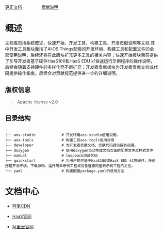 
[更正文档](https://gitee.com/alios-things/documentation/edit/rel_3.3.0/README.md) &emsp;&emsp;&emsp;&emsp; [贡献说明](https://help.aliyun.com/document_detail/302301.html)

# 概述
文档库包括系统概述、快速开始、开发工具、构建工具、开发贡献说明等文档.其中开发工具板块囊括了AliOS Things配套的开发环境、构建工具和配置文件的全部使用说明，后续还将在此版块扩充更多工具的相关内容；快速开始板块目前提供了引导开发者基于硬件HaaS100和HaaS EDU k1快速运行示例程序的操作说明，后续会随着支持硬件的多样化而不断扩充；开发者贡献板块为开发者贡献文档或代码提供操作指南，后续会对贡献规范提供进一步的详细说明。

## 版权信息
> Apache license v2.0

## 目录结构
```tree
.
├── aos-studio            # 开发环境aos-studio使用说明。
├── aos-tools             # 构建工具aos-tools使用说明
├── developer             # 为开发者贡献文档、贡献代码提供操作指南。
├── doxygen               # 使用doxygen自动生成文档页面的配置文件及样式文件
├── manual                # loopback测试代码
├── quickstart            # 为用户提供基于HaaS100或HaaS EDU k1等硬件，快速搭建开发环境、下载源码、运行简单示例工程或设备连接阿里云示例工程的方法。
└── yaml                  # 构建配置package.yaml的使用方法

```

# 文档中心

* [阿里CDN](https://g.alicdn.com/alios-things-3.3/doc/index.html)

* [HaaS官网](https://haas.iot.aliyun.com/alios-things-3-3/doc/index.html)

* [阿里云官网](https://help.aliyun.com/product/123206.html?spm=a2c4g.750001.list.243.b1767b13EzBsGE)
